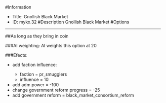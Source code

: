 #Information
 - Title: Gnollish Black Market
 - ID: mykx.32
#Description
Gnollish Black Market
#Options

___
##As long as they bring in coin

###AI weighting:
AI weights this option at 20


###Efects:<ul><li>add faction influence:</li><ul><li>faction = pr_smugglers</li><li>influence = 10</li></ul><li>add adm power = -100</li><li>change government reform progress = -25</li><li>add government reform = black_market_consortium_reform</li></ul>
